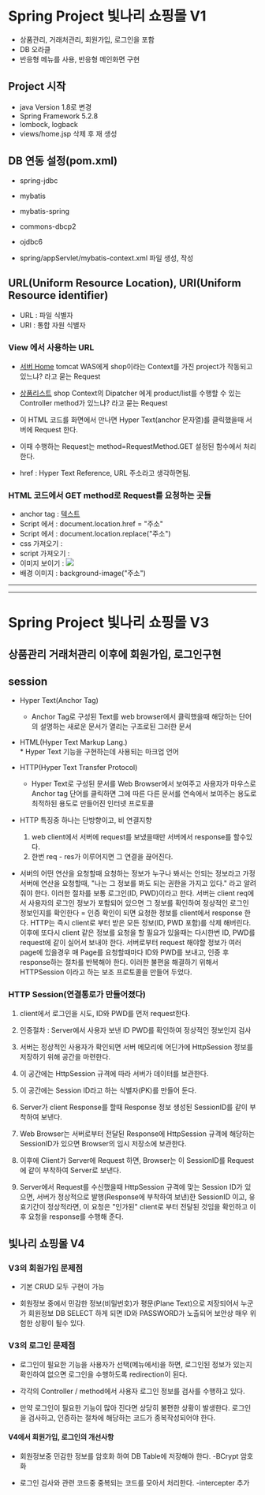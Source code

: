 # Spring Project 빛나리 쇼핑몰 V1
* 상품관리, 거래처관리, 회원가입, 로그인을 포함
* DB 오라클 
* 반응형 메뉴를 사용, 반응형 메인화면 구현

## Project 시작
* java Version 1.8로 변경
* Spring Framework 5.2.8
* lombock, logback
* views/home.jsp 삭제 후 재 생성


## DB 연동 설정(pom.xml)
* spring-jdbc
* mybatis
* mybatis-spring
* commons-dbcp2
* ojdbc6

* spring/appServlet/mybatis-context.xml 파일 생성, 작성


## URL(Uniform Resource Location), URI(Uniform Resource identifier)
* URL : 파일 식별자
* URI : 통합 자원 식별자

### View 에서 사용하는 URL
* <a href="http://localhost:8080/shop/">서버 Home</a>
tomcat WAS에게 shop이라는 Context를 가진 project가 작동되고 있느냐? 라고 묻는 Request
* <a href="http://localhost:8080/shop/">상품리스트</a>
	shop Context의 Dipatcher 에게 product/list를 수행할 수 있는 Controller method가 있느냐? 라고 묻는 Request
* 이 HTML 코드를 화면에서 만나면 Hyper Text(anchor 문자열)를 클릭했을때 서버에 Request 한다.
* 이때 수행하는 Request는 method=RequestMethod.GET 설정된 함수에서 처리한다.

* href : Hyper Text Reference, URL 주소라고 생각하면됨.

### HTML 코드에서 GET method로 Request를 요청하는 곳들
* anchor tag   : <a href="주소">텍스트</a>
* Script 에서      : document.location.href = "주소"
* Script 에서      : document.location.replace("주소")
* css 가져오기      : <link rel="stylesheet" href="주소">
* script 가져오기 : <script src="주소"></script>
* 이미지 보이기       : <img src="주소">
* 배경 이미지         : background-image("주소")

***
***
# Spring Project 빛나리 쇼핑몰 V3
## 상품관리 거래처관리 이후에 회원가입, 로그인구현


## session
* Hyper Text(Anchor Tag)
	* Anchor Tag로 구성된 Text를 web browser에서 클릭했을때
		해당하는 단어의 설명하는 새로운 문서가 열리는 구조로된 그러한 문서

* HTML(Hyper Text Markup Lang.)		
		* Hyper Text 기능을 구현하는데 사용되는 마크업 언어
	
* HTTP(Hyper Text Transfer Protocol)
	* Hyper Text로 구성된 문서를 Web Browser에서 보여주고
		사용자가 마우스로 Anchor tag 단어를 클릭하면 그에 따른 다른 문서를
		연속에서 보여주는 용도로 최적하된 용도로 만들어진 인터넷 프로토콜
		
* HTTP 특징중 하나는 단방향이고, 비 연결지향
	1. web client에서 서버에 request를 보냈을때만 서버에서 response를 할수있다.
	2. 한번 req - res가 이루어지면 그 연결을 끊어진다.

* 서버의 어떤 연산을 요청할때 요청하는 정보가 누구나 봐서는 안되는 정보라고 가정
	서버에 연산을 요청할때, "나는 그 정보를 봐도 되는 권한을 가지고 있다." 라고 알려줘야 한다.
		이러한 절차를 보통 로그인(ID, PWD)이라고 한다.
	서버는 client req에서 사용자의 로그인 정보가 포함되어 있으면 그 정보를 확인하여
		정상적인 로그인 정보인지를 확인한다 = 인증
	확인이 되면 요청한 정보를 client에서 response 한다.
		HTTP는 즉시 client로 부터 받은 모든 정보(ID, PWD 포함)를 삭제 해버린다.
	이후에 또다시 client 같은 정보를 요청을 할 필요가 있을때는 
		다시한번 ID, PWD를 request에 같이 실어서 보내야 한다.
	서버로부터 request 해야할 정보가 여러 page에 있을경우 매 Page를 요청할때마다
		ID와 PWD를 보내고, 인증 후 response하는 절차를 반복해야 한다.
	이러한 불편을 해결하기 위해서 HTTPSession 이라고 하는 보조 프로토콜을 만들어 두었다.


### HTTP Session(연결통로가 만들어졌다)

1. client에서 로그인을 시도, ID와 PWD를 먼저 request한다.

2. 인증절차 : Server에서 사용자 보낸 ID PWD를 확인하여 정상적인 정보인지 검사

3. 서버는 정상적인 사용자가 확인되면 서버 메모리에 어딘가에 HttpSession 정보를 저장하기 위해 공간을 마련한다.

4. 이 공간에는 HttpSession 규격에 따라 서버가 데이터를 보관한다.

5. 이 공간에는 Session ID라고 하는 식별자(PK)를 만들어 둔다.  

6. Server가 client Response를 할때 Response 정보 생성된 SessionID를 같이 부착하여 보낸다.

7. Web Browser는 서버로부터 전달된 Response에 HttpSession 규격에 해당하는 SessionID가 있으면 Browser의 임시 저장소에 보관한다.

8. 이후에 Client가 Server에 Request 하면, Browser는 이 SessionID를 Request에 같이 부착하여 Server로 보낸다.

9. Server에서 Request를 수신했을때 HttpSession 규격에 맞는 Session ID가 있으면, 서버가 정상적으로 발행(Response에 부착하여 보낸)한 SessionID 이고, 
	유효기간이 정상적라면, 이 요청은 "인가된" client로 부터 전달된 것임을 확인하고 이후 요청을 response를 수행해 준다.
	

## 빛나리 쇼핑몰 V4
	
### V3의 회원가입 문제점

* 기본 CRUD 모두 구현이 가능

* 회원정보 중에서 민감한 정보(비밀번호)가 평문(Plane Text)으로 저장되어서 누군가 회원정보 DB SELECT 하게 되면 ID와 PASSWORD가 노출되어 보안상 매우 위험한 상황이 될수 있다.

### V3의 로그인 문제점

* 로그인이 필요한 기능을 사용자가 선택(메뉴에서)을 하면, 로그인된 정보가 있는지 확인하여 없으면 로그인을 수행하도록 redirection이 된다.

* 각각의 Controller / method에서 사용자 로그인 정보를 검사를 수행하고 있다.

* 만약 로그인이 필요한 기능이 많아 진다면 상당히 불편한 상황이 발생한다.
	로그인을 검사하고, 인증하는 절차에 해당하는 코드가 중복작성되어야 한다.
	
#### V4에서 회원가입, 로그인의 개선사항

* 회원정보중 민감한 정보를 암호화 하여 DB Table에 저장해야 한다.
	-BCrypt 암호화
	
* 로그인 검사와 관련 코드중 중복되는 코드를 모아서 처리한다.
	-intercepter 추가










